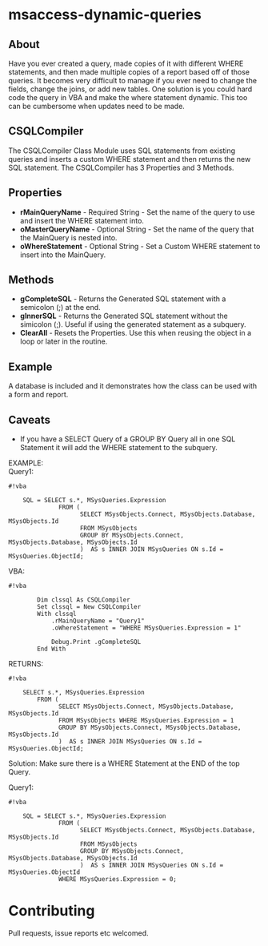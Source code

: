 msaccess-dynamic-queries
========================

About
-----

Have you ever created a query, made copies of it with different WHERE statements, and then made multiple copies of a report based off of those queries.
It becomes very difficult to manage if you ever need to change the fields, change the joins, or add new tables.
One solution is you could hard code the query in VBA and make the where statement dynamic.  This too can be cumbersome when updates need to be made.

CSQLCompiler
-------

The CSQLCompiler Class Module uses SQL statements from existing queries and inserts a custom WHERE statement and then returns the new SQL statement.
The CSQLCompiler has 3 Properties and 3 Methods.

Properties
-------

* **rMainQueryName** - Required String - Set the name of the query to use and insert the WHERE statement into.
* **oMasterQueryName** - Optional String - Set the name of the query that the MainQuery is nested into.
* **oWhereStatement** - Optional String - Set a Custom WHERE statement to insert into the MainQuery.

Methods
-------        

* **gCompleteSQL** - Returns the Generated SQL statement with a semicolon (;) at the end.
* **gInnerSQL** - Returns the Generated SQL statement without the simicolon (;).  Useful if using the generated statement as a subquery.
* **ClearAll** - Resets the Properties.  Use this when reusing the object in a loop or later in the routine.

Example
-------
A database is included and it demonstrates how the class can be used with a form and report.

Caveats
-------
* If you have a SELECT Query of a GROUP BY Query all in one SQL Statement it will add the WHERE statement to the subquery.  

EXAMPLE:  
Query1:  

```
#!vba

	SQL = SELECT s.*, MSysQueries.Expression 
              FROM (
                    SELECT MSysObjects.Connect, MSysObjects.Database, MSysObjects.Id 
                    FROM MSysObjects 
                    GROUP BY MSysObjects.Connect, MSysObjects.Database, MSysObjects.Id
                    )  AS s INNER JOIN MSysQueries ON s.Id = MSysQueries.ObjectId;
```


VBA: 

```
#!vba

		Dim clssql As CSQLCompiler
		Set clssql = New CSQLCompiler
		With clssql
			.rMainQueryName = "Query1"
			.oWhereStatement = "WHERE MSysQueries.Expression = 1"
			
			Debug.Print .gCompleteSQL
		End With
```


RETURNS:

```
#!vba

	SELECT s.*, MSysQueries.Expression 
        FROM (
              SELECT MSysObjects.Connect, MSysObjects.Database, MSysObjects.Id 
              FROM MSysObjects WHERE MSysQueries.Expression = 1 
              GROUP BY MSysObjects.Connect, MSysObjects.Database, MSysObjects.Id
              )  AS s INNER JOIN MSysQueries ON s.Id = MSysQueries.ObjectId;
```


Solution:
     Make sure there is a WHERE Statement at the END of the top Query.

Query1:  

```
#!vba

	SQL = SELECT s.*, MSysQueries.Expression 
              FROM (
                    SELECT MSysObjects.Connect, MSysObjects.Database, MSysObjects.Id 
                    FROM MSysObjects 
                    GROUP BY MSysObjects.Connect, MSysObjects.Database, MSysObjects.Id
                    )  AS s INNER JOIN MSysQueries ON s.Id = MSysQueries.ObjectId
              WHERE MSysQueries.Expression = 0;
```



Contributing
============

Pull requests, issue reports etc welcomed.